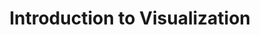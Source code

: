---
title: Introduction to Visualization
layout: slideshow
slides:



  - content: |

      # Introduction to Graphs and Visualization 



  - content: |
      ## Colour 


  - class: center-aligned
    background-image: https://upload.wikimedia.org/wikipedia/commons/a/af/RGB_color_solid_cube.png
    background-size: 30%
    background-position: 70%
    content: |
      ## Modelling Colour

      * RGB Colour Model
      * Represents colour as a triple (R,G,B)
      * What most displays use 
      * Device independent implementation


  - class: center-aligned
    background-image: https://upload.wikimedia.org/wikipedia/commons/0/0d/HSV_color_solid_cylinder_alpha_lowgamma.png
    background-size: 30%
    background-position: 70%
    content: |
      ## Modelling Colour

      * HSV/HSL Colour Model
      * Designed to be more intuitive than RGB
      * Can convert perfectly back and forth to RGB
      * Represents colour as a triple (H,S,V)

      
  - class: center-aligned
    background-image: https://upload.wikimedia.org/wikipedia/commons/f/f9/CMYK_channels_skala.jpg
    background-size: 30%
    background-position: 70%
    content: |
      ## Modelling Colour

      * Other colour models exist that cover wider range of colour
      * CMYK - 4 channels - used in print





  - content: |

      ## What is Visualization? 


      + It is based on (non-visual) data
      + It produces an image
      + The result is readable and recognizable [Kosara (2007)](http://kosara.net/papers/2007/Kosara_IV_2007.pdf)
          
      note: 
        Hard to define exactly visualization is. You'll know it when you see it 




  - content: |

      ## Why should we study it?

      * Provide context and link data
      * Develop new insights
      * 

      notes: -
        Effective science communication makes you a better scientist

     
  - class: center-aligned
    background-image: https://upload.wikimedia.org/wikipedia/commons/e/ec/Anscombe%27s_quartet_3.svg
    background-size: 30%
    background-position: 70%
    content: |
      ## New Insights
      Each data set has the same mean and standard deviation




  - content: |

      ## Visualization is an investment

      Effective visualization not only makes your work more understandable to others but to yourself as well.

      Time spent in developing skills in effective visualization will pay itself back many times 

      notes: |
        Over time you will develop a library of techniques that you can use, as well a more literal library of snippets of code that can be re used

  - content: |

      ## Principles of Visualization (From Tufte)

      * Show the data "truthfully", don't distort it
      * Allow the view to understand the most ideas in the shortest time
      * Encourage the viewer to thinking about the form or substance of the data, not the method of display
      * Reveal the structure in the data at a variety of scales
      * Serve a clear purpose within the text or wherever it is displayed
      * Be integrated with other descriptions of the data


  - content: |
      ## The Science of Perception and Visualization

      Human perception important aspect of visualization
      Preattentive processing: low level visual system rapidly processes certain basic features of an image (<200 ms).

      Variety of theories for how and why.

  

  - content: |

      ## The Science of Perception and Visualization

      Pre attentive Processing
      ![alt text](https://www.csc.ncsu.edu/faculty/healey/PP/figs/colour_P.gif)   ![alt text](https://www.csc.ncsu.edu/faculty/healey/PP/figs/colour_A.gif)

    notes: |
      How we process visual information has a big impact on designing effective visualizations



  - content: |

      ## The Science of Perception and Visualization

      Pre attentive Processing
      ![alt text](https://www.csc.ncsu.edu/faculty/healey/PP/figs/conjoin_A.gif)   ![alt text](https://www.csc.ncsu.edu/faculty/healey/PP/figs/conjoin_P.gif)
      


  - content: |

      ## The Science of Perception and Visualization

      ### Further Features
      + Orientation 
      + Size
      + Density 
      {:.left-aligned}


  - content: |
      ![alt text](http://global.qlik.com/~/media/Images/Blog/entries/posts-large/VisualEncoding-Large_625x349.ashx)

  - content: |
      ## Accuracy of visual markers 
      From [Ceveland and McGill](http://www.cs.ubc.ca/~tmm/courses/cpsc533c-04-spr/readings/cleveland.pdf)
      1. Position along a common scale
      2. Positions along non-aligned scales
      3. Length, direction, angle
      4. Area
      5. Volume, curvature
      6. Shading, colour saturation
      
      notes: |
        Opinions vary on the exact order

  - content: |

      ## Avoid distortion


  - content: |

      ## Encoding with size




  - content: |

      ## Small multiples
      ![alt text](https://en.wikipedia.org/wiki/Small_multiple#/media/File:The_Horse_in_Motion.jpg)

  - content: |

      ## Small multiples Example 2
      ![alt text]()      


  

  - content: |

      ## Iterate

      + You are probably not going to get it right the first time

      + What makes sense to you wont necessarily make sense to others




  - content: |

      ## Tables

      + If you can effectively convey information with a graph, use a graph

      + Tables still have a place, most often as a reference


  - content: |

      ## General rules for using tables
      * Several smaller tables are better than one large table
      * Structure the table for how your audience will use the data
      * Arrange rows and columns by some sort of context - size, name etc

  - content: | 
      ## Further Table Techniques
      * Anchor figures
      [alt text](http://stats.blogoverflow.com/files/2012/02/table_Feinberg.png)

  - content: | 
      ## Further Table Techniques
      * Colour lines
      ![alt text](http://media.24ways.org/2007/07/illi_7.gif)


  - content: | 
      ## Further table techniques
      * Combine Tables and Graphs
      ![alt text](http://www.perceptualedge.com/images/example2improvedsolution.GIF)


  - content: | 

      ## Effective tables
      Use an anchor figure
      - ![alt text](http://stats.blogoverflow.com/files/2012/02/table_Feinberg.png)


  - content: |
      ## Visualizing high dimensional/ complex data    

      https://c1.staticflickr.com/7/6142/5920564485_d34dbc2549_b.jpg

      https://archinate.files.wordpress.com/2015/05/edu-workshop-tableaupublic-datadriven1.png



--- 